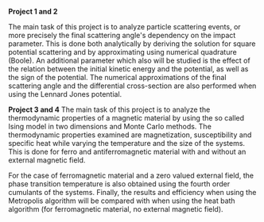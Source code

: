 **Project 1 and 2**

The main task of this project is to analyze particle scattering events, or more precisely the final scattering angle's dependency on the impact parameter. This is done both analytically by deriving the solution for square potential scattering and by approximating using numerical quadrature (Boole). An additional parameter which also will be studied is the effect of the relation between the initial kinetic energy and the potential, as well as the sign of the potential. The numerical approximations of the final scattering angle and the differential cross-section are also performed when using the Lennard Jones potential.

**Project 3 and 4**
The main task of this project is to analyze the thermodynamic properties of a magnetic material by using the so called Ising model in two dimensions and Monte Carlo methods. The thermodynamic properties examined are magnetization, susceptibility and specific heat while varying the temperature and the size of the systems. This is done for ferro and antiferromagnetic material with and without an external magnetic field. 

For the case of ferromagnetic material and a zero valued external field, the phase transition temperature is also obtained using the fourth order cumulants of the systems. Finally, the results and efficiency when using the Metropolis algorithm will be compared with when using the heat bath algorithm (for ferromagnetic material, no external magnetic field). 
